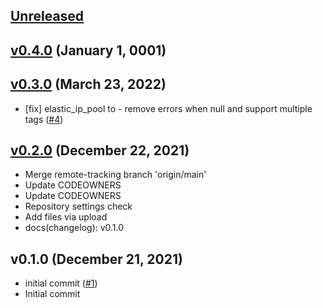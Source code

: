 <a name="unreleased"></a>
## [Unreleased]



<a name="v0.4.0"></a>
## [v0.4.0] (January 1, 0001)



<a name="v0.3.0"></a>
## [v0.3.0] (March 23, 2022)

- [fix] elastic_ip_pool to  - remove errors when null and support multiple tags ([#4](https://github.com/spotinst/terraform-spotinst-NAME/issues/4))


<a name="v0.2.0"></a>
## [v0.2.0] (December 22, 2021)

- Merge remote-tracking branch 'origin/main'
- Update CODEOWNERS
- Update CODEOWNERS
- Repository settings check
- Add files via upload
- docs(changelog): v0.1.0


<a name="v0.1.0"></a>
## v0.1.0 (December 21, 2021)

- initial commit ([#1](https://github.com/spotinst/terraform-spotinst-NAME/issues/1))
- Initial commit


[Unreleased]: https://github.com/spotinst/terraform-spotinst-NAME/compare/v0.4.0...HEAD
[v0.4.0]: https://github.com/spotinst/terraform-spotinst-NAME/compare/v0.3.0...v0.4.0
[v0.3.0]: https://github.com/spotinst/terraform-spotinst-NAME/compare/v0.2.0...v0.3.0
[v0.2.0]: https://github.com/spotinst/terraform-spotinst-NAME/compare/v0.1.0...v0.2.0
